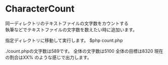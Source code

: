 # CharacterCount
同一ディレクトリのテキストファイルの文字数をカウントする  
執筆などでテキストファイルの文字数を数えたい時に追加います。  

指定ディレクトリに移動して実行します。
$php count.php

./count.phpの文字数は589です。
全体の文字数は5100
全体の目標は8320
現在の割合はXX%
のような感じで出力します。
